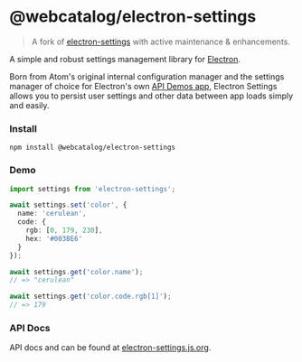 # @webcatalog/electron-settings

> A fork of [electron-settings](https://github.com/nathanbuchar/electron-settings) with active maintenance & enhancements.

A simple and robust settings management library for [Electron](https://electronjs.org).

Born from Atom's original internal configuration manager and the settings manager of choice for Electron's own [API Demos app](https://github.com/electron/electron-api-demos), Electron Settings allows you to persist user settings and other data between app loads simply and easily.

### Install

```
npm install @webcatalog/electron-settings
```

### Demo

```ts
import settings from 'electron-settings';

await settings.set('color', {
  name: 'cerulean',
  code: {
    rgb: [0, 179, 230],
    hex: '#003BE6'
  }
});

await settings.get('color.name');
// => "cerulean"

await settings.get('color.code.rgb[1]');
// => 179
```

### API Docs

API docs and can be found at [electron-settings.js.org](https://electron-settings.js.org).
